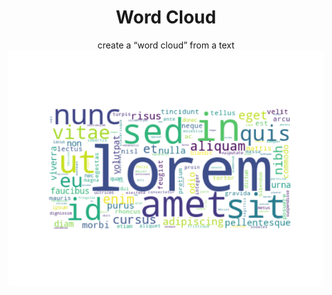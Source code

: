 <h1 align="center">
  Word Cloud
</h1>
<p align="center">
  create a “word cloud” from a text
  <img src="figure.png">
</p>
